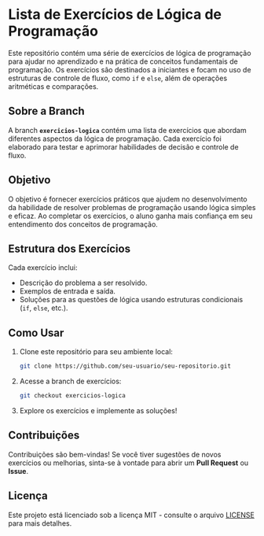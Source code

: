 # Lista de Exercícios de Lógica de Programação

Este repositório contém uma série de exercícios de lógica de programação para ajudar no aprendizado e na prática de conceitos fundamentais de programação. Os exercícios são destinados a iniciantes e focam no uso de estruturas de controle de fluxo, como `if` e `else`, além de operações aritméticas e comparações.

## Sobre a Branch

A branch **`exercicios-logica`** contém uma lista de exercícios que abordam diferentes aspectos da lógica de programação. Cada exercício foi elaborado para testar e aprimorar habilidades de decisão e controle de fluxo.

## Objetivo

O objetivo é fornecer exercícios práticos que ajudem no desenvolvimento da habilidade de resolver problemas de programação usando lógica simples e eficaz. Ao completar os exercícios, o aluno ganha mais confiança em seu entendimento dos conceitos de programação.

## Estrutura dos Exercícios

Cada exercício inclui:

- Descrição do problema a ser resolvido.
- Exemplos de entrada e saída.
- Soluções para as questões de lógica usando estruturas condicionais (`if`, `else`, etc.).


## Como Usar

1. Clone este repositório para seu ambiente local:

    ```bash
    git clone https://github.com/seu-usuario/seu-repositorio.git
    ```

2. Acesse a branch de exercícios:

    ```bash
    git checkout exercicios-logica
    ```

3. Explore os exercícios e implemente as soluções!

## Contribuições

Contribuições são bem-vindas! Se você tiver sugestões de novos exercícios ou melhorias, sinta-se à vontade para abrir um **Pull Request** ou **Issue**.

## Licença

Este projeto está licenciado sob a licença MIT - consulte o arquivo [LICENSE](LICENSE) para mais detalhes.
